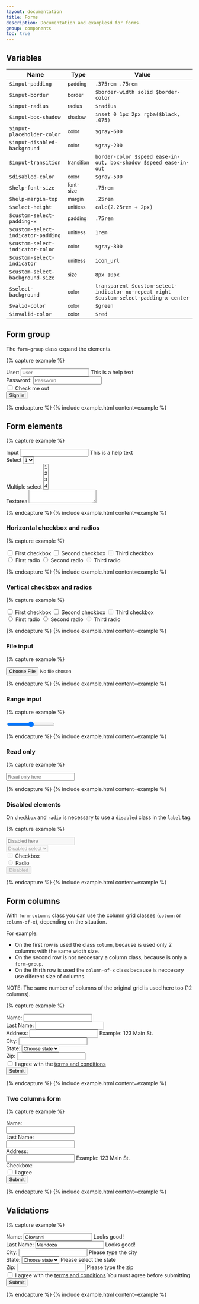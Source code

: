 ```yaml
---
layout: documentation
title: Forms
description: Documentation and examplesd for forms.
group: components
toc: true
---
```



## Variables

| Name  | Type  | Value |
| ----- | ----- | ----- |
| `$input-padding`                    | <small>padding</small> | `.375rem .75rem` |
| `$input-border`                     | <small>border</small> | `$border-width solid $border-color` |
| `$input-radius`                     | <small>radius</small> | `$radius` |
| `$input-box-shadow`                 | <small>shadow</small> | `inset 0 1px 2px rgba($black, .075)` |
| `$input-placeholder-color`          | <small>color</small> | <span class="small-box" style="background:#6c757d"></span> `$gray-600` |
| `$input-disabled-background`        | <small>color</small> | <span class="small-box" style="background:#e9ecef"></span> `$gray-200` |
| `$input-transition`                 | <small>transition</small> | `border-color $speed ease-in-out, box-shadow $speed ease-in-out` |
| `$disabled-color`                   | <small>color</small> | <span class="small-box" style="background:#adb5bd"></span> `$gray-500`|
| `$help-font-size`                   | <small>font-size</small> | `.75rem` |
| `$help-margin-top`                  | <small>margin</small> | `.25rem` |
| `$select-height`                    | <small>unitless</small> | `calc(2.25rem + 2px)` |
| `$custom-select-padding-x`          | <small>padding</small> | `.75rem` |
| `$custom-select-indicator-padding`  | <small>unitless</small> | `1rem` |
| `$custom-select-indicator-color`    | <small>color</small> | <span class="small-box" style="background:#343a40"></span> `$gray-800` |
| `$custom-select-indicator`          | <small>unitless</small> | `icon_url` |
| `$custom-select-background-size`    | <small>size</small> | `8px 10px` |
| `$select-background`                | <small>color</small> | `transparent $custom-select-indicator no-repeat right $custom-select-padding-x center` |
| `$valid-color`                      | <small>color</small> | <span class="small-box" style="background:#28a745"></span> `$green`|
| `$invalid-color`                    | <small>color</small> | <span class="small-box" style="background:#dc3545"></span> `$red`|


## Form group

The `form-group` class expand the elements.

{% capture example %}
<form>
  <div class="form-group">
    <label>User:</label>
    <input type="text" placeholder="User">
    <span class="help">This is a help text</span>
  </div>
  <div class="form-group">
    <label>Password:</label>
    <input type="password" placeholder="Password">
  </div>  
  <div class="form-group">
    <label class="checkbox">
      <input type="checkbox">
      Check me out
    </label>
  </div>
  <button type="submit">Sign in</button>
</form>
{% endcapture %}
{% include example.html content=example %}


## Form elements

{% capture example %}
<form>
  <div class="form-group">
    <label>Input</label>
    <input type="text">
    <span class="help">This is a help text</span>
  </div>
  <div class="form-group">
    <label>Select</label>
    <select>
      <option>1</option>
      <option>2</option>
      <option>3</option>
      <option>4</option>
      <option>5</option>
    </select>
  </div>
  <div class="form-group">
    <label>Multiple select</label>
    <select multiple>
      <option>1</option>
      <option>2</option>
      <option>3</option>
      <option>4</option>
      <option>5</option>
    </select>
  </div>
  <div class="form-group">
    <label>Textarea</label>
    <textarea></textarea>
  </div>
</form>
{% endcapture %}
{% include example.html content=example %}


### Horizontal checkbox and radios

{% capture example %}
<form>
  <div class="form-group">
    <label class="checkbox">
      <input type="checkbox" name="horizotal-checkbox">
      First checkbox
    </label>
    <label class="checkbox">
      <input type="checkbox" name="horizotal-checkbox">
      Second checkbox
    </label>
    <label class="checkbox disabled">
      <input type="checkbox" name="horizotal-checkbox" disabled>
      Third checkbox
    </label>
  </div>
  <div class="form-group">
    <label class="radio">
      <input type="radio" name="horizotal-radio">
      First radio
    </label>
    <label class="radio">
      <input type="radio" name="horizotal-radio">
      Second radio
    </label>
    <label class="radio disabled">
      <input type="radio" name="horizotal-radio" disabled>
      Third radio
    </label>
  </div>
</form>
{% endcapture %}
{% include example.html content=example %}


### Vertical checkbox and radios

{% capture example %}
<form>
  <div class="form-group">
    <label class="checkbox-expanded">
      <input type="checkbox" name="vertical-checkbox">
      First checkbox
    </label>
    <label class="checkbox-expanded">
      <input type="checkbox" name="vertical-checkbox">
      Second checkbox
    </label>
    <label class="checkbox-expanded disabled">
      <input type="checkbox" name="vertical-checkbox" disabled>
      Third checkbox
    </label>
  </div>
  <div class="form-group">
    <label class="radio-expanded">
      <input type="radio" name="vertical-radio">
      First radio
    </label>
    <label class="radio-expanded">
      <input type="radio" name="vertical-radio">
      Second radio
    </label>
    <label class="radio-expanded disabled">
      <input type="radio" name="vertical-radio" disabled>
      Third radio
    </label>
  </div>
</form>
{% endcapture %}
{% include example.html content=example %}


### File input

{% capture example %}
<form>
  <div class="form-group">
    <input type="file">
  </div>
</form>
{% endcapture %}
{% include example.html content=example %}


### Range input

{% capture example %}
<form>
  <div class="form-group">
    <input type="range">
  </div>
</form>
{% endcapture %}
{% include example.html content=example %}


### Read only

{% capture example %}
<form>
  <div class="form-group">
    <input type="text" placeholder="Read only here" readonly>
  </div>
</form>
{% endcapture %}
{% include example.html content=example %}


### Disabled elements

On `checkbox` and `radio` is necessary to use a `disabled` class in the `label` tag.

{% capture example %}
<form>
  <div class="form-group">
    <input type="text" placeholder="Disabled here" disabled>
  </div>
  <div class="form-group">
    <select disabled>
      <option>Disabled select</option>
      <option>...</option>
    </select>
  </div>
  <div class="form-group">
    <label class="checkbox disabled">
      <input type="checkbox" disabled>
      Checkbox
    </label>
  </div>
  <div class="form-group">
    <label class="radio disabled">
      <input type="radio" disabled>
      Radio
    </label>
  </div>
  <button type="button" disabled>Disabled</button>
</form>
{% endcapture %}
{% include example.html content=example %}


## Form columns

With `form-columns` class you can use the column grid classes (`column` or `column-of-x`), depending on the situation.

For example:
* On the first row is used the class `column`, because is used only 2 columns with the same width size.
* On the second row is not neccesary a column class, because is only a `form-group`.
* On the thirth row is used the `column-of-x` class because is neccesary use diferent size of columns.

NOTE: The same number of columns of the original grid is used here too (12 columns).

{% capture example %}
<form>
  <div class="form-columns">
    <div class="column form-group">
      <label>Name:</label>
      <input type="text">
    </div>
    <div class="column form-group">
      <label>Last Name:</label>
      <input type="text">
    </div>
  </div>
  <div class="form-group">
    <label>Address:</label>
    <input type="text">
    <span class="help">Example: 123 Main St.</span>
  </div>
  <div class="form-columns">
    <div class="column-of-6 form-group">
      <label>City:</label>
      <input type="text">
    </div>
    <div class="column-of-4 form-group">
      <label>State:</label>
      <select>
        <option default>Choose state</option>
        <option>...</option>
      </select>
    </div>
    <div class="column-of-2 form-group">
      <label>Zip:</label>
      <input type="number">
    </div>
  </div>
  <div class="form-group">
    <label class="checkbox">
      <input type="checkbox">
      I agree with the <a href="#">terms and conditions</a>
    </label>
  </div>
  <button type="submit">Submit</button>
</form>
{% endcapture %}
{% include example.html content=example %}


### Two columns form

{% capture example %}
<form>
  <div class="form-columns">
    <div class="column-of-2 form-group">
      <label>Name:</label>
    </div>
    <div class="column form-group">
      <input type="text">
    </div>
  </div>
  <div class="form-columns">
    <div class="column-of-2 form-group">
      <label>Last Name:</label>
    </div>
    <div class="column form-group">
      <input type="text">
    </div>
  </div>
  <div class="form-columns">
    <div class="column-of-2 form-group">
      <label>Address:</label>
    </div>
    <div class="column form-group">
      <input type="text">
      <span class="help">Example: 123 Main St.</span>
    </div>
  </div>
  <div class="form-columns">
    <div class="column-of-2 form-group">
      <label>Checkbox:</label>
    </div>
    <div class="column form-group">
      <label class="checkbox">
        <input type="checkbox">
        I agree
      </label>
    </div>
  </div>
  <button type="submit">Submit</button>
</form>
{% endcapture %}
{% include example.html content=example %}


## Validations

{% capture example %}
<form>
  <div class="form-columns">
    <div class="column form-group">
      <label>Name:</label>
      <input class="valid" type="text" value="Giovanni">
      <span class="valid-feedback">Looks good!</span>
    </div>
    <div class="column form-group">
      <label>Last Name:</label>
      <input class="valid" type="text" value="Mendoza">
      <span class="valid-feedback">Looks good!</span>
    </div>
  </div>
  <div class="form-columns">
    <div class="column-of-6 form-group">
      <label>City:</label>
      <input class="invalid" type="text">
      <span class="invalid-feedback">Please type the city</span>
    </div>
    <div class="column-of-4 form-group">
      <label>State:</label>
      <select class="invalid">
        <option default>Choose state</option>
        <option>...</option>
      </select>
      <span class="invalid-feedback">Please select the state</span>
    </div>
    <div class="column-of-2 form-group">
      <label>Zip:</label>
      <input class="invalid" type="number">
      <span class="invalid-feedback">Please type the zip</span>
    </div>
  </div>
  <div class="form-group">
    <label class="checkbox invalid">
      <input type="checkbox">
      I agree with the <a href="#">terms and conditions</a>
      <span class="invalid-feedback">You must agree before submitting</span>
    </label>
  </div>
  <button type="submit">Submit</button>
</form>
{% endcapture %}
{% include example.html content=example %}